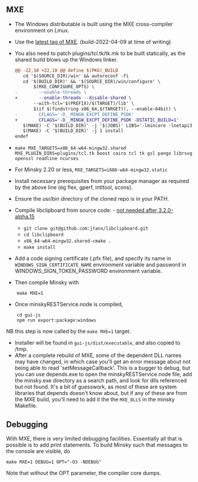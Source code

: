 ## MXE

- The Windows distributable is built using the MXE cross-compiler environment on Linux. 

- Use the [latest tag of MXE](https://github.com/mxe/mxe/tags). (build-2022-04-09 at time of writing)

- You also need to patch plugins/tcl.tk/tk.mk to be built statically, as the shared build blows up the Windows linker.
  ```diff
  @@ -22,10 +22,10 @@ define $(PKG)_BUILD
     cd '$(SOURCE_DIR)/win' && autoreconf -fi
     cd '$(BUILD_DIR)' && '$(SOURCE_DIR)/win/configure' \
         $(MXE_CONFIGURE_OPTS) \
  -        --enable-threads \
  +        --enable-threads --disable-shared \
         --with-tcl='$(PREFIX)/$(TARGET)/lib' \
         $(if $(findstring x86_64,$(TARGET)), --enable-64bit) \
  -        CFLAGS='-D__MINGW_EXCPT_DEFINE_PSDK'
  +        CFLAGS='-D__MINGW_EXCPT_DEFINE_PSDK -DSTATIC_BUILD=1'
     $(MAKE) -C '$(BUILD_DIR)' -j '$(JOBS)' LIBS='-lmincore -lnetapi32 -lz -ltclstub86 -limm32 -lcomctl32 -luuid -lole32 -lgdi32 -lcomdlg32'
     $(MAKE) -C '$(BUILD_DIR)' -j 1 install
  endef
  ```

- `make MXE_TARGETS=x86_64-w64-mingw32.shared MXE_PLUGIN_DIRS=plugins/tcl.tk boost cairo tcl tk gsl pango librsvg openssl readline ncurses`
- For Minsky 2.20 or less, `MXE_TARGETS=i686-w64-mingw32.static`

- Install necessary prerequisites from your package manager as required by the above line (eg flex, gperf, intltool, scons).
- Ensure the usr/bin directory of the cloned repo is in your PATH.
- Compile libclipboard from source code: - [not needed after 3.2.0-alpha.15](https://sourceforge.net/p/minsky/tickets/1662/)
  * `git clone git@github.com:jtanx/libclipboard.git`
  * `cd libclipboard`
  * `x86_64-w64-mingw32.shared-cmake .`
  * `make install`

- Add a code signing certificate (.pfx file), and specify its name in `WINDOWS_SIGN_CERTIFICATE_NAME` environment   variable and password in WINDOWS_SIGN_TOKEN_PASSWORD environment variable.

- Then compile Minsky with

~~~~
    make MXE=1
~~~~
- Once minskyRESTService.node is compiled, 
~~~~~
    cd gui-js
    npm run export:package:windows
~~~~~
  NB this step is now called by the `make MXE=1` target.
- Installer will be found in `gui-js/dist/executable`, and also copied to /tmp.
- After a complete rebuild of MXE, some of the dependent DLL names may have changed, in which case you'll get an error message about not being able to read 'setMessageCallback'. This is a bugger to debug, but you can use depends.exe to open the minskyRESTService.node file, add the minsky.exe directory as a search path, and look for dlls referenced but not found. It's a bit of guesswork, as most of these are system libraries that depends doesn't know about, but if any of these are from the MXE build, you'll need to add it the the `MXE_DLLS` in the minsky Makefile.

## Debugging
With MXE, there is very limited debugging facilities. Essentially all that is possible is to add print statements. To build Minsky such that messages to the console are visible, do
~~~~
make MXE=1 DEBUG=1 OPT="-O3 -NDEBUG"
~~~~
Note that without the OPT parameter, the compiler core dumps.
